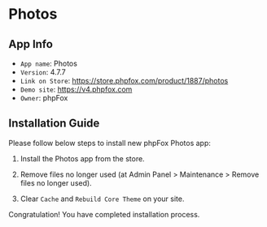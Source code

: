 # Photos

## App Info

- `App name`: Photos
- `Version`: 4.7.7
- `Link on Store`: https://store.phpfox.com/product/1887/photos
- `Demo site`: https://v4.phpfox.com
- `Owner`: phpFox

## Installation Guide

Please follow below steps to install new phpFox Photos app:

1. Install the Photos app from the store.

2. Remove files no longer used (at Admin Panel > Maintenance > Remove files no longer used).

3. Clear `Cache` and `Rebuild Core Theme` on your site.

Congratulation! You have completed installation process.
